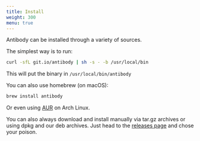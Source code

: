 ```yaml
---
title: Install
weight: 300
menu: true
---
```


Antibody can be installed through a variety of sources.

The simplest way is to run:

```sh
curl -sfL git.io/antibody | sh -s - -b /usr/local/bin
```

This will put the binary in `/usr/local/bin/antibody`

You can also use homebrew (on macOS):

```sh
brew install antibody
```

Or even using [AUR](https://aur.archlinux.org/packages/antibody/) on Arch Linux.

You can also always download and install manually via tar.gz archives or
using dpkg and our deb archives. Just head to the
[releases page](https://github.com/getantibody/antibody/releases) and chose
your poison.
